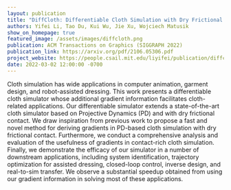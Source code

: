 ```yaml
---
layout: publication
title: "DiffCloth: Differentiable Cloth Simulation with Dry Frictional Contact"
authors: Yifei Li, Tao Du, Kui Wu, Jie Xu, Wojciech Matusik
show_on_homepage: true
featured_image: /assets/images/diffcloth.png
publication: ACM Transactions on Graphics (SIGGRAPH 2022)
publication_link: https://arxiv.org/pdf/2106.05306.pdf
project_website: https://people.csail.mit.edu/liyifei/publication/diffcloth-differentiable-cloth-simulator/
date: 2022-03-02 12:00:00 -0700
---
```

Cloth simulation has wide applications in computer animation, garment design, and robot-assisted dressing. This work presents a differentiable cloth simulator whose additional gradient information facilitates cloth-related applications. Our differentiable simulator extends a state-of-the-art cloth simulator based on Projective Dynamics (PD) and with dry frictional contact. We draw inspiration from previous work to propose a fast and novel method for deriving gradients in PD-based cloth simulation with dry frictional contact. Furthermore, we conduct a comprehensive analysis and evaluation of the usefulness of gradients in contact-rich cloth simulation. Finally, we demonstrate the efficacy of our simulator in a number of downstream applications, including system identification, trajectory optimization for assisted dressing, closed-loop control, inverse design, and real-to-sim transfer. We observe a substantial speedup obtained from using our gradient information in solving most of these applications.
